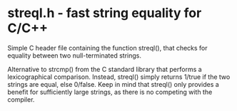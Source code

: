 # streql.h - fast string equality for C/C++
Simple C header file containing the function streql(), that checks for equality between two null-terminated strings.

Alternative to strcmp() from the C standard library that performs a lexicographical comparison. 
Instead, streql() simply returns 1/true if the two strings are equal, else 0/false.
Keep in mind that streql() only provides a benefit for sufficiently large strings, as there is no competing with the compiler.
